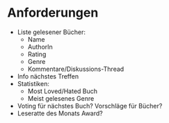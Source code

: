 # Anforderungen

- Liste gelesener Bücher:
    - Name
    - AuthorIn
    - Rating
    - Genre
    - Kommentare/Diskussions-Thread
- Info nächstes Treffen
- Statistiken:
    - Most Loved/Hated Buch
    - Meist gelesenes Genre
- Voting für nächstes Buch? Vorschläge für Bücher?
- Leseratte des Monats Award?

